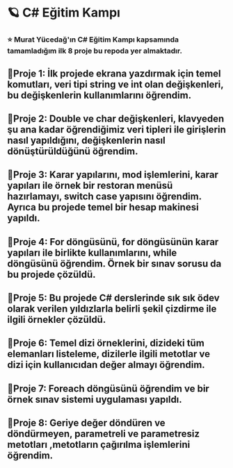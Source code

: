 # 🪐 C# Eğitim Kampı
### ⭐ Murat Yücedağ'ın C# Eğitim Kampı kapsamında tamamladığım ilk 8 proje bu repoda yer almaktadır.
## 🎯Proje 1: İlk projede ekrana yazdırmak için temel komutları, veri tipi string ve int olan değişkenleri, bu değişkenlerin kullanımlarını öğrendim.
## 🎯Proje 2: Double ve char değişkenleri, klavyeden şu ana kadar öğrendiğimiz veri tipleri ile girişlerin nasıl yapıldığını, değişkenlerin nasıl dönüştürüldüğünü öğrendim.
## 🎯Proje 3: Karar yapılarını, mod işlemlerini, karar yapıları ile örnek bir restoran menüsü hazırlamayı, switch case yapısını öğrendim. Ayrıca bu projede temel bir hesap makinesi yapıldı.
## 🎯Proje 4: For döngüsünü, for döngüsünün karar yapıları ile birlikte kullanımlarını, while döngüsünü öğrendim. Örnek bir sınav sorusu da bu projede çözüldü.
## 🎯Proje 5: Bu projede C# derslerinde sık sık ödev olarak verilen yıldızlarla belirli şekil çizdirme ile ilgili örnekler çözüldü.
## 🎯Proje 6: Temel dizi örneklerini, dizideki tüm elemanları listeleme, dizilerle ilgili metotlar ve dizi için kullanıcıdan değer almayı öğrendim.
## 🎯Proje 7: Foreach döngüsünü öğrendim ve bir örnek sınav sistemi uygulaması yapıldı.
## 🎯Proje 8: Geriye değer döndüren ve döndürmeyen, parametreli ve parametresiz metotları ,metotların çağırılma işlemlerini öğrendim.
